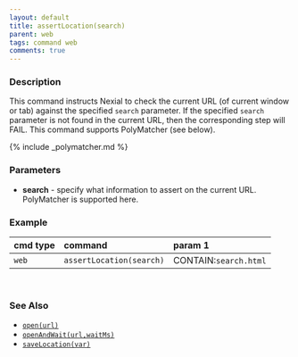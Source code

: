 ```yaml
---
layout: default
title: assertLocation(search)
parent: web
tags: command web
comments: true
---
```


### Description
This command instructs Nexial to check the current URL (of current window or tab) against the specified `search` 
parameter. If the specified `search` parameter is not found in the current URL, then the corresponding step will FAIL. 
This command supports PolyMatcher (see below).

{% include _polymatcher.md %}


### Parameters
- **search** - specify what information to assert on the current URL. PolyMatcher is supported here.


### Example

| cmd type | command                  | param 1               |
|:---------|:-------------------------|:----------------------|
| `web`    | `assertLocation(search)` | CONTAIN:`search.html` |

<br/>


### See Also
- [`open(url)`](open(url))
- [`openAndWait(url,waitMs)`](openAndWait(url,waitMs))
- [`saveLocation(var)`](saveLocation(var))
